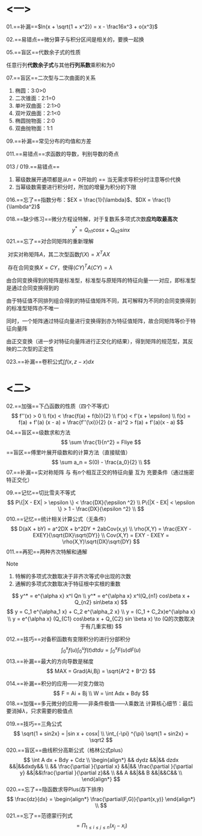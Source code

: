 # <一>

01.==补漏==$ln(x + \sqrt{1 + x^2}) = x - \frac16x^3 + o(x^3)$

02.==易错点==微分算子与积分区间是相关的，要换一起换

05.==盲区==代数余子式的性质

​		任意行列**代数余子式**与其他**行列系数**乘积和为0

07.==盲区==二次型与二次曲面的关系

1. 椭圆：3:0>0
2. 二次锥面：2:1=0
3. 单叶双曲面：2:1>0
4. 双叶双曲面：2:1<0
5. 椭圆抛物面：2:0
6. 双曲抛物面：1:1

09.==补漏==常见分布的均值和方差

011.==易错点==求函数的导数，判别导数的奇点

013 / 019.==易错点==

1. 幂级数展开通项都是从$n = 0$开始的 == 当无需求导积分时注意等价代换
2. 当幂级数需要进行积分时，所加的增量为积分的下限

016.==忘了==指数分布：$EX = \frac{1}{\lambda}$、$DX = \frac{1}{\lambda^2}$

018.==缺少练习==微分方程设特解，对于复数系多项式次数**应均取最高次**
$$
y^* = Q_{n1} cosx + Q_{n2} sinx
$$
021.==忘了==对合同矩阵的重新理解

​		对实对称矩阵$A$，其二次型函数$f(X) = X^T A X$

​		存在合同变换$X = CY$，使得$(CY)^TA(CY) = \lambda$

​		由合同变换得到的矩阵是标准型，标准型与原矩阵的特征向量一一对应，即标准型是通过合同变换得到的

​		由于特征值不同排列组合得到的特征值矩阵不同，其可解释为不同的合同变换得到的标准型矩阵亦不唯一

​		同时，一个矩阵通过特征向量进行变换得到亦为特征值矩阵，故合同矩阵等价于特征向量阵

​		由正交变换（进一步对特征向量阵进行正交化的结果），得到矩阵的规范型，其反映的二次型的正定性

023.==补漏==卷积公式$\int f(x,z - x) dx$





# <二>

02.==加强==下凸函数的性质（四个不等式）
$$
f''(x) > 0 \\
f(x) < \frac{f(a) + f(b)}{2} \\ 
f'(x) < f'(x + \epsilon) \\
f(x) = f(a) + f'(a) (x - a) + \frac{f''(\xi)}{2} (x - a)^2 > f(a) + f'(a)(x - a)
$$
04.==盲区==级数求和方法
$$
\sum \frac{1}{n^2} = Fliye
$$
==盲区==傅里叶展开级数和的计算方法（直接赋值）
$$
\sum a_n = S(0) - \frac{a_0}{2}	\\
$$
07.==补漏==实对称矩阵 与 有$n$个相互正交的特征向量 互为 充要条件（通过施密特正交化）

09.==记忆==切比雪夫不等式
$$
P\{|X - EX| > \epsilon  \} < \frac{DX}{\epsilon ^2} \\
P\{|X - EX| < \epsilon  \} > 1 -  \frac{DX}{\epsilon ^2} \\
$$
010.==记忆==统计相关计算公式（无条件）
$$
D(aX + bY) = a^2DX + b^2DY + 2abCov(x,y)	\\
\rho(X,Y) = \frac{EXY - EXEY}{\sqrt{DX}\sqrt{DY}} \\
Cov(X,Y) = EXY - EXEY = \rho(X,Y)\sqrt{DX}\sqrt{DY}
$$
011.==再犯==两种齐次特解和通解

Note

1. 特解的多项式次数取决于非齐次等式中出现的次数
2. 通解的多项式次数取决于特征根中实根的重数

$$
y^* = e^{\alpha x} x^l Qn \\
y^* = e^{\alpha x} x^l(Q_{n1} cos\beta x + Q_{n2} sin\beta x)
$$
$$
y = C_1 e^{\alpha_1 x} + C_2 e^{\alpha_2 x} \\
y = (C_1 + C_2x)e^{\alpha x}	\\
y = e^{\alpha x} (Q_{C1} cos\beta x + Q_{C2} sin \beta x) \to (Q的次数取决于有几重实根)
$$

012.==技巧==对备积函数有变限积分的进行分部积分
$$
\int_0^x f(u) \int_0^u f(t) dt du = \int_0^x F(u) dF(u)
$$
013.==补漏==最大的方向导数是梯度
$$
MAX = Grad(Ai,Bj) = \sqrt{A^2 + B^2}
$$

014.==补漏==积分的应用——对变力做功
$$
F = Ai + Bj \\
W = \int Adx + Bdy
$$
018.==加强==多元微分的应用——非条件极值——$\lambda$乘数法
计算核心细节：最后要消掉$\lambda$，只求需要的极值点

019.==技巧==三角公式
$$
\sqrt{1 + sin2x} = |sin x + cosx| \\
\int_{-\pi} ^{\pi} \sqrt{1 + sin2x} = \sqrt2
$$
020.==盲区==曲线积分高斯公式（格林公式plus）
$$
\int A dx + Bdy + Cdz		\\
\begin{align*}
&&	dydz &&|&& dzdx &&|&&dxdy&& \\
&&	\frac{\partial }{\partial x} &&|&& \frac{\partial }{\partial y} &&|&&\frac{\partial }{\partial z}&& \\
&&	A &&|&& B &&|&&C&& \\
\end{align*}
$$
020.==忘了==隐函数求导Plus(存下排序)
$$
\frac{dz}{dx} = \begin{align*}
\frac{\partial(F,G)}{\part(x,y)}
\end{align*} \\
$$
021.==忘了==范德蒙行列式
$$
= \Pi_{1 \le i \le j \le n}(x_j - x_i)
$$